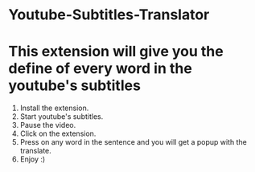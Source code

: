 # Youtube-Subtitles-Translator
# This extension will give you the define of every word in the youtube's subtitles 

1. Install the extension.
2. Start youtube's subtitles.
3. Pause the video.
4. Click on the extension.
5. Press on any word in the sentence and you will get a popup with the translate.
6. Enjoy :)